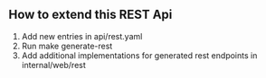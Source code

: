 ## How to extend this REST Api

1. Add new entries in api/rest.yaml
2. Run make generate-rest
3. Add additional implementations for generated rest endpoints in internal/web/rest
